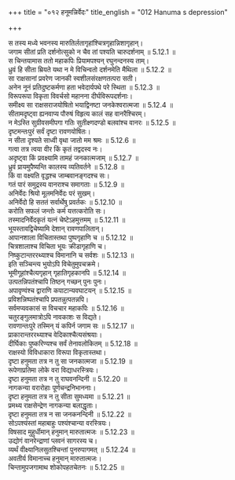 +++
title = "०१२ हनूमन्निर्वेदः"
title_english = "012 Hanuma s depression"

+++


  
स तस्य मध्ये भवनस्य मारुतिर्लतागृहांश्चित्रगृहान्निशागृहान्।  
जगाम सीतां प्रति दर्शनोत्सुको न चैव तां पश्यति चारुदर्शनाम् ॥ 5.12.1 ॥   
स चिन्तयामास ततो महाकपिः प्रियामपश्यन् रघुनन्दनस्य ताम्।  
ध्रुवं हि सीता म्रियते यथा न मे विचिन्वतो दर्शनमेति मैथिला ॥ 5.12.2 ॥   
सा राक्षसानां प्रवरेण जानकी स्वशीलसंरक्षणतत्परा सती।  
अनेन नूनं प्रतिदुष्टकर्मणा हता भवेदार्यपथे परे स्थिता ॥ 5.12.3 ॥   
विरूपरूपा विकृता विवर्चसो महानना दीर्घविरूपदर्शनाः।  
समीक्ष्य सा राक्षसराजयोषितो भयाद्विनष्टा जनकेश्वरात्मजा ॥ 5.12.4 ॥   
सीतामदृष्ट्वा ह्यनवाप्य पौरुषं विहृत्य कालं सह वानरैश्चिरम्।  
न मेऽस्ति सुग्रीवसमीपगा गतिः सुतीक्ष्णदण्डो बलवांश्च वानरः ॥ 5.12.5 ॥   
दृष्टमन्तःपुरं सर्वं दृष्टा रावणयोषितः।  
न सीता दृश्यते साध्वी वृथा जातो मम श्रमः ॥ 5.12.6 ॥   
गत्वा तत्र त्वया वीर किं कृतं तद्वदस्व नः।  
अदृष्ट्वा किं प्रवक्ष्यामि तामहं जनकात्मजाम् ॥ 5.12.7 ॥   
ध्रुवं प्रायमुपैष्यन्ति कालस्य व्यतिवर्तने ॥ 5.12.8 ॥   
किं वा वक्ष्यति वृद्धश्च जाम्बवानङ्गदश्च सः।  
गतं पारं समुद्रस्य वानराश्च समागताः ॥ 5.12.9 ॥   
अनिर्वेदः श्रियो मूलमनिर्वेदः परं सुखम्।  
अनिर्वेदो हि सततं सर्वार्थेषु प्रवर्तकः ॥ 5.12.10 ॥   
करोति सफलं जन्तोः कर्म यत्तत्करोति सः।  
तस्मादनिर्वेदकृतं यत्नं चेष्टेऽहमुत्तमम् ॥ 5.12.11 ॥   
भूयस्तावद्विचेष्यामि देशान् रावणपालितान्।  
आपानशाला विचितास्तथा पुष्पगृहाणि च ॥ 5.12.12 ॥   
चित्रशालाश्च विचिता भूयः क्रीडागृहाणि च।  
निष्कुटान्तररथ्याश्च विमानानि च सर्वशः ॥ 5.12.13 ॥   
इति सञ्चिन्त्य भुयोऽपि विचेतुमुपचक्रमे।  
भूमीगूहांश्चैत्यगृहान् गृहातिगृहकानपि ॥ 5.12.14 ॥   
उत्पतन्निपतंश्चापि तिष्ठन् गच्छन् पुनः पुनः।  
अपावृण्वंश्च द्वाराणि कपाटान्यवघाटयन् ॥ 5.12.15 ॥   
प्रविशन्निष्पतंश्चापि प्रपतन्नुत्पतन्नपि।  
सर्वमप्यवकासं स विचचार महाकपिः ॥ 5.12.16 ॥   
चतुरङ्गुलमात्रोऽपि नावकाशः स विद्यते।  
रावणान्तःपुरे तस्मिन् यं कपिर्न जगाम सः ॥ 5.12.17 ॥   
प्राकारान्तररथ्याश्च वेदिकाश्चैत्यसंश्रयाः।  
दीर्घिकाः पुष्करिण्यश्च सर्वं तेनावलोकितम् ॥ 5.12.18 ॥   
राक्षस्यो विविधाकारा विरूपा विकृतास्तथा।  
दृष्टा हनुमता तत्र न तु सा जनकात्मजा ॥ 5.12.19 ॥   
रूपेणाप्रतिमा लोके वरा विद्याधरस्त्रियः।  
दृष्टा हनुमता तत्र न तु राघवनन्दिनी ॥ 5.12.20 ॥   
नागकन्या वरारोहाः पूर्णचन्द्रनिभाननाः।  
दृष्टा हनुमता तत्र न तु सीता सुमध्यमा ॥ 5.12.21 ॥   
प्रमथ्य राक्षसेन्द्रेण नागकन्या बलाद्धृताः।  
दृष्टा हनुमता तत्र न सा जनकनन्दिनी ॥ 5.12.22 ॥   
सोऽपश्यंस्तां महाबाहुः पश्यंश्चान्या वरस्त्रियः।  
विषसाद मुहुर्धीमान् हनुमान् मारुतात्मजः ॥ 5.12.23 ॥   
उद्योगं वानरेन्द्राणां प्लवनं सागरस्य च।  
व्यर्थं वीक्ष्यानिलसुतश्चिन्तां पुनरुपागमत् ॥ 5.12.24 ॥   
अवतीर्य विमानाच्च हनुमान् मारुतात्मजः।  
चिन्तामुपजगामाथ शोकोपहतचेतनः ॥ 5.12.25 ॥   
